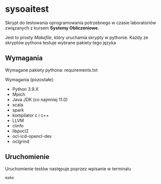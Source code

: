 # sysoaitest

Skrypt do testowania oprogramowania potrzebnego w czasie laboratoriów związanych z kursem __Systemy Obliczeniowe__.

Jest to prosty *Makefile*, który uruchamia skrypty w pythonie. Każdy ze skryptów pythona testuje wybrane pakiety tego języka

## Wymagania

Wymagane pakiety pythona: requirements.txt

Wymagania (pozostałe):

  + Python 3.9.X
  + Mpich
  + Java JDK (co najmniej 11.0)
  + scala
  + spark
  + kompilator c i c++
  + LLVM
  + clinfo
  + libpocl2
  + ocl-icd-opencl-dev
  + oclgrind

## Uruchomienie

Uruchomienie testów następuje poprzez wpisanie w terminalu
```
make
```